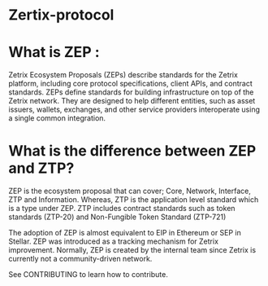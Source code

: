 # Zertix-protocol

# What is ZEP :
Zetrix Ecosystem Proposals (ZEPs) describe standards for the Zetrix platform, including core protocol specifications, client APIs, and contract standards.
ZEPs define standards for building infrastructure on top of the Zetrix network. They are designed to help different entities, such as asset issuers, wallets, exchanges, and other service providers interoperate using a single common integration.

# What is the difference between ZEP and ZTP?
ZEP is the ecosystem proposal that can cover; Core, Network, Interface, ZTP and Information. Whereas, ZTP is the application level standard which is a type under ZEP. ZTP includes contract standards such as token standards (ZTP-20) and Non-Fungible Token Standard (ZTP-721)

The adoption of ZEP is almost equivalent to EIP in Ethereum or SEP in Stellar. ZEP was introduced as a tracking mechanism for Zetrix improvement.
Normally, ZEP is created by the internal team since Zetrix is currently not a community-driven network.

See CONTRIBUTING to learn how to contribute.
